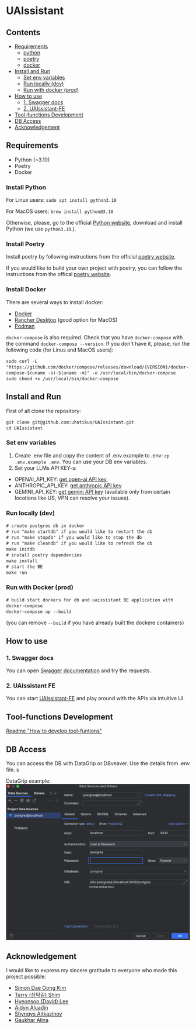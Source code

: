 # UAIssistant

## Contents

- [Requirements](#requirements)
  - [python](#install-python)
  - [poetry](#install-poetry)
  - [docker](#install-docker)
- [Install and Run](#install-and-run)
  - [Set env variables](#set-env-variables)
  - [Run locally (dev)](#run-locally-dev)
  - [Run with docker (prod)](#run-with-docker-prod)
- [How to use](#how-to-use)
  - [1. Swagger docs](#1-swagger-docs)
  - [2. UAIssistant-FE](#2-uaissistant-fe)
- [Tool-functions Development](#tool-functions-development)
- [DB Access](#db-access)
- [Acknowledgement](#acknowledgement)

## Requirements

- Python (~3.10)
- Poetry
- Docker

### Install Python

For Linux users: `sudo apt install python3.10`

For MacOS users: `brew install python@3.10`

Otherwise, please, go to the official [Python website](https://www.python.org/downloads/), download and install Python (we use `python3.10`.).

### Install Poetry

Install poetry by following instructions from the official [poetry website](https://python-poetry.org/docs/).

If you would like to build your own project with poetry, you can follow the instructions from the offical [poetry website](https://python-poetry.org/docs/basic-usage/).

### Install Docker

There are several ways to install docker:

- [Docker](https://docs.docker.com/engine/install/)
- [Rancher Desktop](https://rancherdesktop.io/) (good option for MacOS)
- [Podman](https://podman.io/)

`docker-compose` is also required. Check that you have `docker-compose` with the command `docker-compose --version`. If you don't have it, please, run the following code (for Linus and MacOS users):

```
sudo curl -L "https://github.com/docker/compose/releases/download/{VERSION}/docker-compose-$(uname -s)-$(uname -m)" -o /usr/local/bin/docker-compose
sudo chmod +x /usr/local/bin/docker-compose
```

## Install and Run

First of all clone the repository:

```
git clone git@github.com:uhatikus/UAIssistant.git
cd UAIssistant
```

### Set env variables

1. Create .env file and copy the content of .env.example to .env: `cp .env.example .env`. You can use your DB env variables.
2. Set your LLMs API KEY-s:

- OPENAI_API_KEY: [get open-ai API key](https://platform.openai.com/api-keys),
- ANTHROPIC_API_KEY: [get anthropic API key](https://console.anthropic.com/settings/keys)
- GEMINI_API_KEY: [get gemini API key](https://aistudio.google.com/app/apikey) (available only from certain locations like US, VPN can resolve your issues).

### Run locally (dev)

```
# create postgres db in docker
# run "make startdb" if you would like to restart the db
# run "make stopdb" if you would like to stop the db
# run "make cleandb" if you would like to refresh the db
make initdb
# install poetry dependencies
make install
# start the BE
make run
```

### Run with Docker (prod)

```
# build start dockers for db and uaissistant BE application with docker-compose
docker-compose up --build
```

(you can remove `--build` if you have already built the dockere containers)

## How to use

### 1. Swagger docs

You can open [Swagger documentation](http://0.0.0.0:8000/docs#/) and try the requests.

### 2. UAIssistant FE

You can start [UAIssistant-FE](https://github.com/uhatikus/UAIssistant-FE) and play around with the APIs via intuitive UI.

## Tool-functions Development

[Readme "How to develop tool-funtions"](uaissistant/tool_factory/README.md)

## DB Access

You can access the DB with DataGrip or DBveaver. Use the details from .env file. s

DataGrip example:
![DataGrip DB connection](readmedia/datagrip.png)

## Acknowledgement

I would like to express my sincere gratitude to everyone who made this project possible:

- [Simon Dae Oong Kim](https://www.linkedin.com/in/simondkim/)
- [Terry (심탁길) Shim](https://www.linkedin.com/in/terry-shim-82660a50/)
- [Hyeonsoo (David) Lee](https://www.linkedin.com/in/civilizeddev/)
- [Aidyn Aluadin](https://www.linkedin.com/in/aaidyn/)
- [Shyngys Aitkazinov](https://www.linkedin.com/in/shyngys-aitkazinov-00496b193/)
- [Gaukhar Alina](https://www.linkedin.com/in/gaukhar-alina/)
